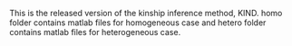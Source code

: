 This is the released version of the kinship inference method, KIND.
homo folder contains matlab files for homogeneous case and hetero folder contains matlab files for heterogeneous case.
